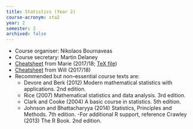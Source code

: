 ```yaml
---
title: Statistics (Year 2)
course-acronym: sta2
year: 2
semester: 2
archived: false
---
```

- Course organiser: Nikolaos Bournaveas
- Course secretary: Martin Delaney
- [Cheatsheet](resources/math2/sta2/stats.pdf) from Marie (2017/18; [TeX file](<https://github.com/mariegold/cheatsheets/tree/master/STATS-Y2>))
- [Cheatsheet](resources/math2/sta2/Statistics_Formula_Sheet.pdf) from Will (2017/18)
- Recommended but non&ndash;essential course texts are:
  - Devore and Berk (2012) Modern mathematical statistics with applications. 2nd edition.
  - Rice (2007) Mathematical statistics and data analysis. 3rd edition.
  - Clark and Cooke (2004) A basic course in statistics. 5th edition.
  - Johnson and Bhattacharyya (2014) Statistics, Principles and Methods. 7th edition.
    -For additional R support, reference Crawley (2013) The R Book. 2nd edition. 

